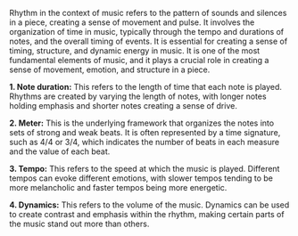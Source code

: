 Rhythm in the context of music refers to the pattern of sounds and silences in a piece, creating a sense of movement and pulse. It involves the organization of time in music, typically through the tempo and durations of notes, and the overall timing of events. It is essential for creating a sense of timing, structure, and dynamic energy in music. It is one of the most fundamental elements of music, and it plays a crucial role in creating a sense of movement, emotion, and structure in a piece.

**1. Note duration:** This refers to the length of time that each note is played. Rhythms are created by varying the length of notes, with longer notes holding emphasis and shorter notes creating a sense of drive.

**2. Meter:** This is the underlying framework that organizes the notes into sets of strong and weak beats. It is often represented by a time signature, such as 4/4 or 3/4, which indicates the number of beats in each measure and the value of each beat.

**3. Tempo:** This refers to the speed at which the music is played. Different tempos can evoke different emotions, with slower tempos tending to be more melancholic and faster tempos being more energetic.

**4. Dynamics:** This refers to the volume of the music. Dynamics can be used to create contrast and emphasis within the rhythm, making certain parts of the music stand out more than others.
